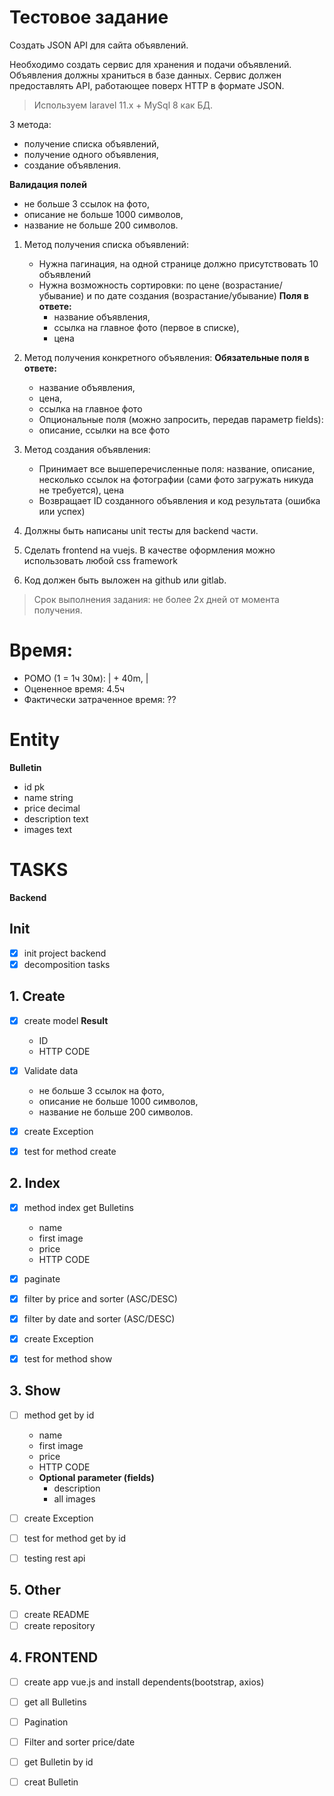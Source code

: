 # Тестовое задание
Создать JSON API для сайта объявлений.

Необходимо создать сервис для хранения и подачи объявлений. 
Объявления должны храниться в базе данных. Сервис должен предоставлять API, работающее поверх HTTP в формате JSON.

> Используем laravel 11.x + MySql 8 как БД.

3 метода: 
- получение списка объявлений, 
- получение одного объявления, 
- создание объявления.

**Валидация полей** 
- не больше 3 ссылок на фото, 
- описание не больше 1000 символов, 
- название не больше 200 символов.

1) Метод получения списка объявлений:
    - Нужна пагинация, на одной странице должно присутствовать 10 объявлений
    - Нужна возможность сортировки: по цене (возрастание/убывание) и по дате создания (возрастание/убывание)
    **Поля в ответе:** 
        - название объявления, 
        - ссылка на главное фото (первое в списке),
        - цена
2) Метод получения конкретного объявления:
    **Обязательные поля в ответе:** 
    - название объявления, 
    - цена, 
    - ссылка на главное фото
    - Опциональные поля (можно запросить, передав параметр fields): 
    - описание, ссылки на все фото
3) Метод создания объявления:
    - Принимает все вышеперечисленные поля: название, описание, несколько ссылок на фотографии (сами фото загружать никуда не требуется), цена
    - Возвращает ID созданного объявления и код результата (ошибка или успех)

4) Должны быть написаны unit тесты для backend части.
5) Сделать frontend на vuejs. В качестве оформления можно использовать любой css framework
6) Код должен быть выложен на github или gitlab.

> Срок выполнения задания: не более 2х дней от момента получения.

# Время:
- POMO (1 = 1ч 30м): | + 40m, |
- Оцененное время: 4.5ч
- Фактически затраченное время: ??

# Entity
**Bulletin**
- id            pk
- name          string
- price         decimal
- description   text
- images        text

# TASKS
**Backend**
## Init
- [x] init project backend
- [x] decomposition tasks

## 1. Create
- [x] create model
    **Result**
    - ID
    - HTTP CODE
- [x] Validate data
  - не больше 3 ссылок на фото,
  - описание не больше 1000 символов,
  - название не больше 200 символов.

- [x] create Exception
- [x] test for method create

## 2. Index
- [x] method index get Bulletins
    - name
    - first image
    - price
    - HTTP CODE
  
- [x] paginate
- [x] filter by price and sorter (ASC/DESC)
- [x] filter by date and sorter (ASC/DESC)
- [x] create Exception
- [x] test for method show

## 3. Show
- [ ] method get by id
    - name
    - first image
    - price
    - HTTP CODE
    - **Optional parameter (fields)**
        - description
        - all images
- [ ] create Exception
- [ ] test for method get by id

- [ ] testing rest api

## 5. Other
- [ ] create README
- [ ] create repository

## 4. FRONTEND
- [ ] create app vue.js and install dependents(bootstrap, axios)
- [ ] get all Bulletins
- [ ] Pagination
- [ ] Filter and sorter price/date
- [ ] get Bulletin by id
- [ ] creat Bulletin

